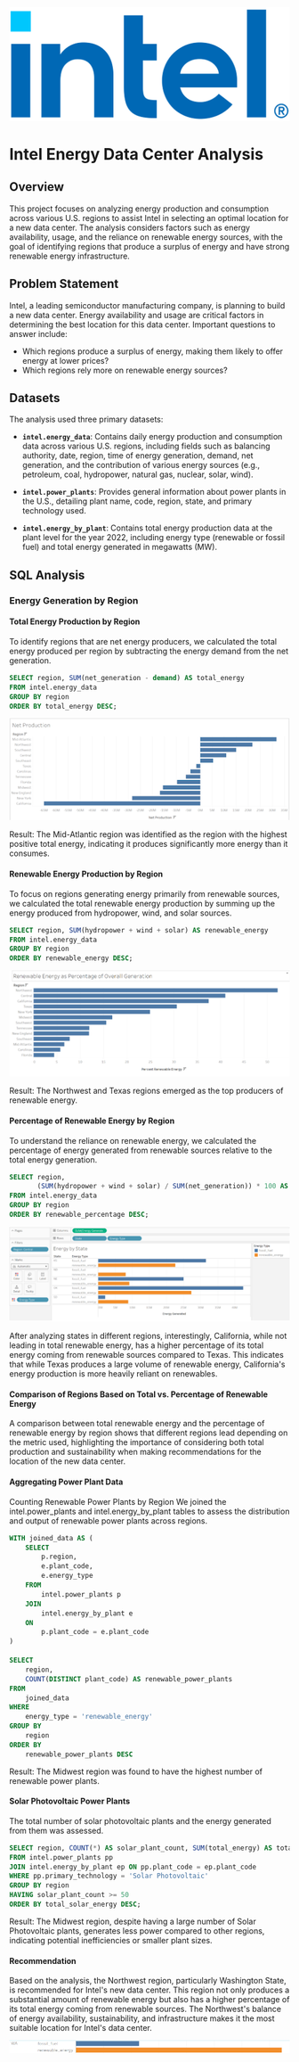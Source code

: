<p align="center">
  <img src="images/intellogo.png" alt="Example Image">
</p>

# Intel Energy Data Center Analysis

## Overview

This project focuses on analyzing energy production and consumption across various U.S. regions to assist Intel in selecting an optimal location for a new data center. The analysis considers factors such as energy availability, usage, and the reliance on renewable energy sources, with the goal of identifying regions that produce a surplus of energy and have strong renewable energy infrastructure.

## Problem Statement

Intel, a leading semiconductor manufacturing company, is planning to build a new data center. Energy availability and usage are critical factors in determining the best location for this data center. Important questions to answer include:
- Which regions produce a surplus of energy, making them likely to offer energy at lower prices?
- Which regions rely more on renewable energy sources?

## Datasets

The analysis used three primary datasets:

- **`intel.energy_data`**: Contains daily energy production and consumption data across various U.S. regions, including fields such as balancing authority, date, region, time of energy generation, demand, net generation, and the contribution of various energy sources (e.g., petroleum, coal, hydropower, natural gas, nuclear, solar, wind).

- **`intel.power_plants`**: Provides general information about power plants in the U.S., detailing plant name, code, region, state, and primary technology used.

- **`intel.energy_by_plant`**: Contains total energy production data at the plant level for the year 2022, including energy type (renewable or fossil fuel) and total energy generated in megawatts (MW).

## SQL Analysis

### Energy Generation by Region

#### Total Energy Production by Region
To identify regions that are net energy producers, we calculated the total energy produced per region by subtracting the energy demand from the net generation.

```sql
SELECT region, SUM(net_generation - demand) AS total_energy
FROM intel.energy_data
GROUP BY region
ORDER BY total_energy DESC;
```

<p align="center">
  <img src="images/graph1.png" alt="Example Image">
</p>

Result: The Mid-Atlantic region was identified as the region with the highest positive total energy, indicating it produces significantly more energy than it consumes.

#### Renewable Energy Production by Region
To focus on regions generating energy primarily from renewable sources, we calculated the total renewable energy production by summing up the energy produced from hydropower, wind, and solar sources.

```sql
SELECT region, SUM(hydropower + wind + solar) AS renewable_energy
FROM intel.energy_data
GROUP BY region
ORDER BY renewable_energy DESC;
```

<p align="center">
  <img src="images/graph2.png" alt="Example Image">
</p>

Result: The Northwest and Texas regions emerged as the top producers of renewable energy.

#### Percentage of Renewable Energy by Region
To understand the reliance on renewable energy, we calculated the percentage of energy generated from renewable sources relative to the total energy generation.

```sql
SELECT region, 
       (SUM(hydropower + wind + solar) / SUM(net_generation)) * 100 AS renewable_percentage
FROM intel.energy_data
GROUP BY region
ORDER BY renewable_percentage DESC;
```

<p align="center">
  <img src="images/graph3.png" alt="Example Image">
</p>

After analyzing states in different regions, interestingly, California, while not leading in total renewable energy, has a higher percentage of its total energy coming from renewable sources compared to Texas. This indicates that while Texas produces a large volume of renewable energy, California's energy production is more heavily reliant on renewables.

#### Comparison of Regions Based on Total vs. Percentage of Renewable Energy
A comparison between total renewable energy and the percentage of renewable energy by region shows that different regions lead depending on the metric used, highlighting the importance of considering both total production and sustainability when making recommendations for the location of the new data center.

#### Aggregating Power Plant Data
Counting Renewable Power Plants by Region
We joined the intel.power_plants and intel.energy_by_plant tables to assess the distribution and output of renewable power plants across regions.

```sql
WITH joined_data AS (
    SELECT 
        p.region,
        e.plant_code,
        e.energy_type
    FROM 
        intel.power_plants p
    JOIN 
        intel.energy_by_plant e
    ON 
        p.plant_code = e.plant_code
)

SELECT 
    region,
    COUNT(DISTINCT plant_code) AS renewable_power_plants
FROM 
    joined_data
WHERE 
    energy_type = 'renewable_energy'
GROUP BY 
    region
ORDER BY 
    renewable_power_plants DESC
```

Result: The Midwest region was found to have the highest number of renewable power plants.

#### Solar Photovoltaic Power Plants
The total number of solar photovoltaic plants and the energy generated from them was assessed.

```sql
SELECT region, COUNT(*) AS solar_plant_count, SUM(total_energy) AS total_solar_energy
FROM intel.power_plants pp
JOIN intel.energy_by_plant ep ON pp.plant_code = ep.plant_code
WHERE pp.primary_technology = 'Solar Photovoltaic'
GROUP BY region
HAVING solar_plant_count >= 50
ORDER BY total_solar_energy DESC;
```

Result: The Midwest region, despite having a large number of Solar Photovoltaic plants, generates less power compared to other regions, indicating potential inefficiencies or smaller plant sizes.


#### Recommendation
Based on the analysis, the Northwest region, particularly Washington State, is recommended for Intel's new data center. This region not only produces a substantial amount of renewable energy but also has a higher percentage of its total energy coming from renewable sources. The Northwest's balance of energy availability, sustainability, and infrastructure makes it the most suitable location for Intel's data center.

<p align="center">
  <img src="images/graph4.png" alt="Example Image">
</p>
